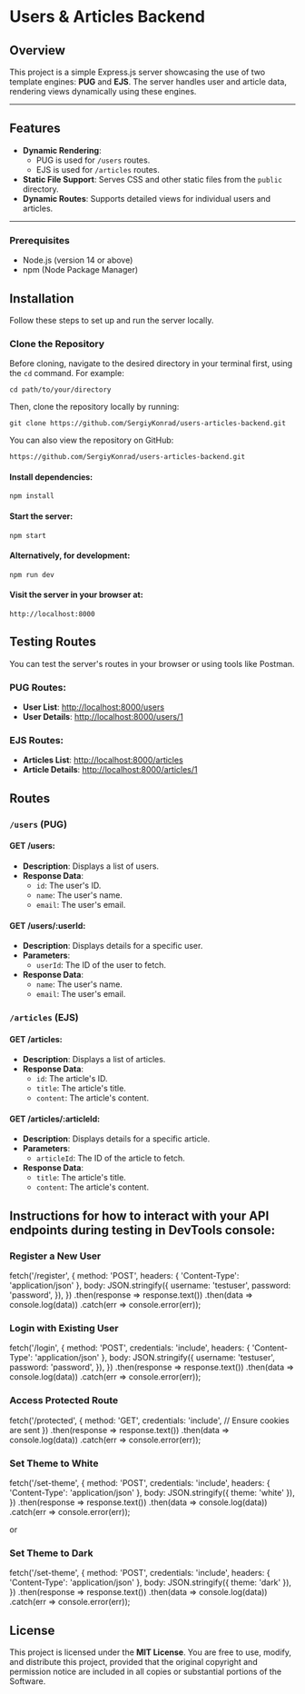 # Users & Articles Backend

## Overview

This project is a simple Express.js server showcasing the use of two template engines: **PUG** and **EJS**. The server handles user and article data, rendering views dynamically using these engines.

---

## Features

- **Dynamic Rendering**:
  - PUG is used for `/users` routes.
  - EJS is used for `/articles` routes.
- **Static File Support**: Serves CSS and other static files from the `public` directory.
- **Dynamic Routes**: Supports detailed views for individual users and articles.

---

### Prerequisites

- Node.js (version 14 or above)
- npm (Node Package Manager)

## Installation

Follow these steps to set up and run the server locally.

### Clone the Repository

Before cloning, navigate to the desired directory in your terminal first, using the `cd` command. For example:

```
cd path/to/your/directory
```

Then, clone the repository locally by running:

```
git clone https://github.com/SergiyKonrad/users-articles-backend.git
```

You can also view the repository on GitHub:

```
https://github.com/SergiyKonrad/users-articles-backend.git

```

#### Install dependencies:

```
npm install
```

#### Start the server:

```
npm start
```

#### Alternatively, for development:

```
npm run dev
```

#### Visit the server in your browser at:

```
http://localhost:8000
```

## Testing Routes

You can test the server's routes in your browser or using tools like Postman.

### PUG Routes:

- **User List**: [http://localhost:8000/users](http://localhost:8000/users)
- **User Details**: [http://localhost:8000/users/1](http://localhost:8000/users/1)

### EJS Routes:

- **Articles List**: [http://localhost:8000/articles](http://localhost:8000/articles)
- **Article Details**: [http://localhost:8000/articles/1](http://localhost:8000/articles/1)

## Routes

### `/users` (PUG)

#### GET /users:

- **Description**: Displays a list of users.
- **Response Data**:
  - `id`: The user's ID.
  - `name`: The user's name.
  - `email`: The user's email.

#### GET /users/:userId:

- **Description**: Displays details for a specific user.
- **Parameters**:
  - `userId`: The ID of the user to fetch.
- **Response Data**:
  - `name`: The user's name.
  - `email`: The user's email.

### `/articles` (EJS)

#### GET /articles:

- **Description**: Displays a list of articles.
- **Response Data**:
  - `id`: The article's ID.
  - `title`: The article's title.
  - `content`: The article's content.

#### GET /articles/:articleId:

- **Description**: Displays details for a specific article.
- **Parameters**:
  - `articleId`: The ID of the article to fetch.
- **Response Data**:
  - `title`: The article's title.
  - `content`: The article's content.

## Instructions for how to interact with your API endpoints during testing in DevTools console:

### Register a New User

fetch('/register', {
method: 'POST',
headers: { 'Content-Type': 'application/json' },
body: JSON.stringify({
username: 'testuser',
password: 'password',
}),
})
.then(response => response.text())
.then(data => console.log(data))
.catch(err => console.error(err));

### Login with Existing User

fetch('/login', {
method: 'POST',
credentials: 'include',
headers: { 'Content-Type': 'application/json' },
body: JSON.stringify({
username: 'testuser',
password: 'password',
}),
})
.then(response => response.text())
.then(data => console.log(data))
.catch(err => console.error(err));

### Access Protected Route

fetch('/protected', {
method: 'GET',
credentials: 'include', // Ensure cookies are sent
})
.then(response => response.text())
.then(data => console.log(data))
.catch(err => console.error(err));

### Set Theme to White

fetch('/set-theme', {
method: 'POST',
credentials: 'include',
headers: { 'Content-Type': 'application/json' },
body: JSON.stringify({ theme: 'white' }),
})
.then(response => response.text())
.then(data => console.log(data))
.catch(err => console.error(err));

or

### Set Theme to Dark

fetch('/set-theme', {
method: 'POST',
credentials: 'include',
headers: { 'Content-Type': 'application/json' },
body: JSON.stringify({ theme: 'dark' }),
})
.then(response => response.text())
.then(data => console.log(data))
.catch(err => console.error(err));

## License

This project is licensed under the **MIT License**.
You are free to use, modify, and distribute this project, provided that the original copyright and permission notice are included in all copies or substantial portions of the Software.
